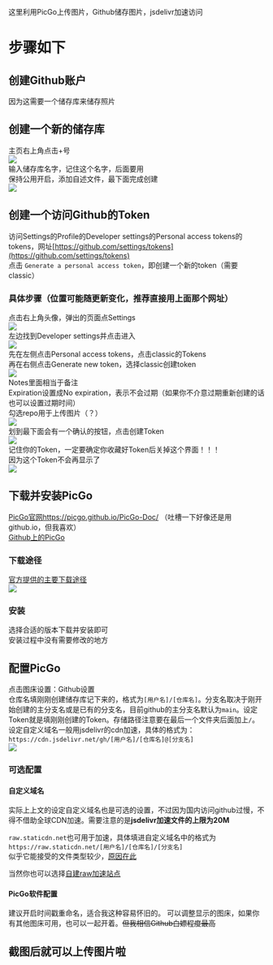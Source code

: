 这里利用PicGo上传图片，Github储存图片，jsdelivr加速访问  

# 步骤如下
## 创建Github账户
因为这需要一个储存库来储存照片  
## 创建一个新的储存库
主页右上角点击+号  
![](https://cdn.jsdelivr.net/gh/ptezhub/ptezimg001@main/202320231105190042.png)  
输入储存库名字，记住这个名字，后面要用  
保持公用开启，添加自述文件，最下面完成创建  
![](https://cdn.jsdelivr.net/gh/ptezhub/ptezimg001@main/2023/202311052005749.png)  
## 创建一个访问Github的Token
访问Settings的Profile的Developer settings的Personal access tokens的tokens，网址[https://github.com/settings/tokens](https://github.com/settings/tokens)  
点击 `Generate a personal access token`，即创建一个新的token（需要classic）
### 具体步骤（位置可能随更新变化，推荐直接用上面那个网址）
点击右上角头像，弹出的页面点Settings  
![](https://cdn.jsdelivr.net/gh/ptezhub/ptezimg001@main/2023/202311052048224.png)  
左边找到Developer settings并点击进入  
![](https://cdn.jsdelivr.net/gh/ptezhub/ptezimg001@main/2023/202311052100603.png)  
先在左侧点击Personal access tokens，点击classic的Tokens  
再在右侧点击Generate new token，选择classic创建token  
![](https://cdn.jsdelivr.net/gh/ptezhub/ptezimg001@main/2023/202311052102987.png)  
Notes里面相当于备注  
Expiration设置成No expiration，表示不会过期（如果你不介意过期重新创建的话也可以设置过期时间）  
勾选repo用于上传图片（？）  
![](https://cdn.jsdelivr.net/gh/ptezhub/ptezimg001@main/2023/202311052108362.png)  
划到最下面会有一个确认的按钮，点击创建Token  
![](https://cdn.jsdelivr.net/gh/ptezhub/ptezimg001@main/2023/202311052116874.png)  
记住你的Token，一定要确定你收藏好Token后关掉这个界面！！！  
因为这个Token不会再显示了  
![](https://cdn.jsdelivr.net/gh/ptezhub/ptezimg001@main/2023/202311052113723.png)  
## 下载并安装PicGo
[PicGo官网https://picgo.github.io/PicGo-Doc/](https://picgo.github.io/PicGo-Doc/) （吐槽一下好像还是用github.io，但我喜欢）  
[Github上的PicGo](https://github.com/Molunerfinn/PicGo/)  
### 下载途径
[官方提供的主要下载途径](https://picgo.github.io/PicGo-Doc/zh/guide/#%E4%B8%8B%E8%BD%BD%E5%AE%89%E8%A3%85)  
![](https://cdn.jsdelivr.net/gh/ptezhub/ptezimg001@main/2023/202311052120410.png)  
### 安装
选择合适的版本下载并安装即可  
安装过程中没有需要修改的地方  
## 配置PicGo
点击图床设置：Github设置  
仓库名填刚刚创建储存库记下来的，格式为`[用户名]/[仓库名]`。分支名取决于刚开始创建的主分支名或是已有的分支名，目前github的主分支名默认为`main`。设定Token就是填刚刚创建的Token。存储路径注意要在最后一个文件夹后面加上`/`。设定自定义域名一般用jsdelivr的cdn加速，具体的格式为：`https://cdn.jsdelivr.net/gh/[用户名]/[仓库名]@[分支名]`  
![](https://cdn.jsdelivr.net/gh/ptezhub/ptezimg001@main/2023/202311052126253.png)  

### 可选配置
#### 自定义域名
实际上上文的设定自定义域名也是可选的设置，不过因为国内访问github过慢，不得不借助全球CDN加速。需要注意的是**jsdelivr加速文件的上限为20M**  

`raw.staticdn.net`也可用于加速，具体填进自定义域名中的格式为`https://raw.staticdn.net/[用户名]/[仓库名]/[分支名]`  
似乎它能接受的文件类型较少，[原因在此](https://gitmirror.com/raw.html)  

当然你也可以选择[自建raw加速站点](https://github.com/hunshcn/gh-proxy)
#### PicGo软件配置
建议开启时间戳重命名，适合我这种容易怀旧的。
可以调整显示的图床，如果你有其他图床可用，也可以一起开着。~~但我相信Github白嫖程度最高~~
## 截图后就可以上传图片啦